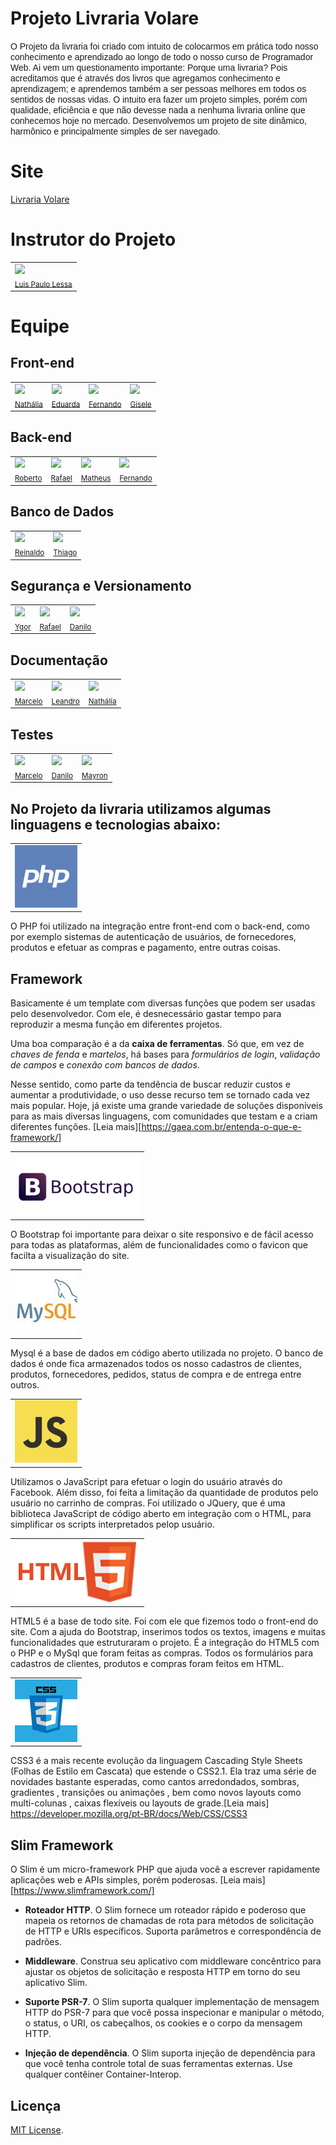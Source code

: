 # Projeto Livraria Volare

<font face="arial">O Projeto da livraria foi criado com intuito de colocarmos em prática todo nosso conhecimento e aprendizado ao longo de todo o nosso curso de Programador Web. Ai vem um questionamento importante: Porque uma livraria? Pois acreditamos que é através dos livros que agregamos conhecimento e aprendizagem; e aprendemos também a ser pessoas melhores em todos os sentidos de nossas vidas. O intuito era fazer um projeto simples, porém com qualidade, eficiência e que não devesse nada a nenhuma livraria online que conhecemos hoje no mercado. Desenvolvemos um projeto de site dinâmico, harmônico e principalmente simples de ser navegado.</font>    

# Site

<a href="http://livrariavolare.herokuapp.com/index.php">Livraria Volare</a>

# Instrutor do Projeto

<table align="center">
  <tr>
    <td>
      <img src="https://avatars0.githubusercontent.com/u/9484636?s=460&v=4" width="100px;"/><br />
      <sub>
      <a href ="https://github.com/lpjunior">Luis Paulo Lessa</a>
      </sub>
    </td>
 </table>


# Equipe

<h2>Front-end</h2>

<table align="center">
  <tr>
    <td>
      <img src="https://avatars3.githubusercontent.com/u/44986577?s=400&v=4" width="100px;"/><br />
      <sub>
      <a href ="https://github.com/cielspride">Nathália</a>
      </sub>
    </td>
    <td>
      <img src="https://avatars0.githubusercontent.com/u/44986674?s=400&v=4" width="100px;"/><br />
      <sub>
      <a href ="https://github.com/Mefs11">Eduarda</a>
      </sub>
    </td>
    <td>
      <img src="https://avatars1.githubusercontent.com/u/44986626?s=400&v=4" width="100px;"/><br />
      <sub>
      <a href="https://github.com/fjmc2016">Fernando</a>
      </sub>
    </td>
    <td>
      <img src="https://avatars1.githubusercontent.com/u/42284087?s=400&v=4" width="100px;"/><br />
      <sub>
      <a href ="https://github.com/gisagonz">Gisele</a>
      </sub>
    </td>                                        
  </tr>
 </table>
 
<h2>Back-end</h2>

<table align="center">
  <tr>
    <td>
      <img src="https://avatars0.githubusercontent.com/u/44986570?s=400&v=4" width="100px;"/><br />
      <sub>
      <a href ="https://github.com/matsufrg">Roberto</a>
      </sub>
    </td>
    <td>
      <img src="https://avatars0.githubusercontent.com/u/44986658?s=400&v=4" width="100px;"/><br />
      <sub>
      <a href ="https://github.com/canoaFurada">Rafael</a>
      </sub>
    </td>    
    <td>
      <img src="https://avatars3.githubusercontent.com/u/44535140?s=400&v=4" width="100px;"/><br />
      <sub>
      <a href ="https://github.com/matheusbp97">Matheus</a>
      </sub>
    </td>
    <td>
      <img src="https://avatars1.githubusercontent.com/u/44986626?s=400&v=4" width="100px;"/><br />
      <sub>
      <a href="https://github.com/fjmc2016">Fernando</a>
      </sub>
    </td>  
  </tr>    
 </table>
 
 <h2>Banco de Dados</h2>

<table align="center">
  <tr>
    <td>
      <img src="https://avatars1.githubusercontent.com/u/45299146?s=400&v=4" width="100px;"/><br />
      <sub>
      <a href ="https://github.com/reinaldommo">Reinaldo</a>
      </sub>
    </td>
    <td>
      <img src="https://avatars3.githubusercontent.com/u/45576528?s=400&v=4" width="100px;"/><br />
      <sub>
      <a href ="https://github.com/tchaves34">Thiago</a>
      </sub>
    </td>        
  </tr>
</table>


  <h2>Segurança e Versionamento</h2>

<table align="center">
  <tr>
    <td>
      <img src="https://avatars2.githubusercontent.com/u/32854166?s=400&v=4" width="100px;"/><br />
      <sub>
      <a href ="https://github.com/ygorfsilva">Ygor</a>
      </sub>
    </td>
    <td>
      <img src="https://avatars0.githubusercontent.com/u/44986658?s=400&v=4" width="100px;"/><br />
      <sub>
      <a href ="https://github.com/canoaFurada">Rafael</a>
      </sub>
    </td>         
    <td>
      <img src="https://avatars3.githubusercontent.com/u/44986628?s=400&v=4" width="100px;"/><br />
      <sub>
      <a href ="https://github.com/DaniloFranklin">Danilo</a>
      </sub>
    </td>   
  </tr>
 </table>


 <h2>Documentação</h2>

<table align="center">
  <tr>
    <td>
      <img src="https://avatars0.githubusercontent.com/u/44986595?s=400&v=4" width="100px;"/><br />
      <sub>
      <a href ="https://github.com/MarcelodeFaria">Marcelo</a>
      </sub>
    </td>
    <td>
      <img src="https://avatars2.githubusercontent.com/u/44986666?s=400&v=4" width="100px;"/><br />
      <sub>
      <a href ="https://github.com/leandrosax10">Leandro</a>
      </sub>
    </td>        
    <td>
      <img src="https://avatars3.githubusercontent.com/u/44986577?s=400&v=4" width="100px;"/><br />
      <sub>
      <a href ="https://github.com/cielspride">Nathália</a>
      </sub>
    </td>   
  </tr>
 </table>


 <h2>Testes</h2>

<table align="center">
  <tr>
    <td>
      <img src="https://avatars0.githubusercontent.com/u/44986595?s=400&v=4" width="100px;"/><br />
      <sub>
      <a href ="https://github.com/MarcelodeFaria">Marcelo</a>
      </sub>
    </td>
    <td>
      <img src="https://avatars3.githubusercontent.com/u/44986628?s=400&v=4" width="100px;"/><br />
      <sub>
      <a href ="https://github.com/DaniloFranklin">Danilo</a>
      </sub>
    </td>       
    <td>
      <img src="https://avatars3.githubusercontent.com/u/44986643?s=400&v=4" width="100px;"/><br />
      <sub>
      <a href ="https://github.com/kdef22">Mayron</a>
      </sub>
    </td>   
  </tr>
 </table>

 <h2>No Projeto da livraria utilizamos algumas linguagens e tecnologias abaixo:</h2>

<table>
    <td>
      <img src="https://github.com/lpjunior/projeto-livraria-volare/blob/master/img/php_logo2.png"/><br />
      <sub>
      <a href =""></a>
      </sub>
   </td>   
</table>

O PHP foi utilizado na integração entre front-end com o back-end, como por exemplo sistemas de autenticação de usuários, de fornecedores, produtos e efetuar as compras e pagamento, entre outras coisas.

## Framework


Basicamente é um template com diversas funções que podem ser usadas pelo desenvolvedor. Com ele, é desnecessário gastar tempo para reproduzir a mesma função em diferentes projetos.

Uma boa comparação é a da **caixa de ferramentas**. Só que, em vez de _chaves de fenda_ e _martelos_, há bases para _formulários de login_, _validação de campos_ e _conexão com bancos de dados_.

Nesse sentido, como parte da tendência de buscar reduzir custos e aumentar a produtividade, o uso desse recurso tem se tornado cada vez mais popular. Hoje, já existe uma grande variedade de soluções disponíveis para as mais diversas linguagens, com comunidades que testam e a criam diferentes funções. [Leia mais][https://gaea.com.br/entenda-o-que-e-framework/]

<table>
    <td>
      <img src="https://github.com/lpjunior/projeto-livraria-volare/blob/master/img/bootstrap.png"/><br />
      <sub>
      <a href =""></a>
     </sub>
   </td>   
 </table>
 
O Bootstrap foi importante para deixar o site responsivo e de fácil acesso para todas as plataformas, além de funcionalidades como o favicon que facilta a visualização do site.

 <table>
    <td>
      <img src="https://github.com/lpjunior/projeto-livraria-volare/blob/master/img/mysql.png"/><br />
      <sub>
      <a href =""></a>
     </sub>
   </td>   
 </table>


Mysql é a base de dados em código aberto utilizada no projeto. O banco de dados é onde fica armazenados todos os nosso cadastros de clientes, produtos, fornecedores, pedidos, status de compra e de entrega entre outros.

<table>
    <td>
      <img src="https://github.com/lpjunior/projeto-livraria-volare/blob/master/img/javascript.jpg"/><br />
      <sub>
      <a href =""></a>
     </sub>
   </td>   
 </table>
 
Utilizamos o JavaScript para efetuar o login do usuário através do Facebook. Além disso, foi feita a limitação da quantidade de produtos pelo usuário no carrinho de compras. Foi utilizado o JQuery, que é uma biblioteca JavaScript de código aberto em integração com o HTML, para simplificar os scripts interpretados pelop usuário.

<table>
    <td>
      <img src="https://github.com/lpjunior/projeto-livraria-volare/blob/master/img/html5-logo.png"/><br />
      <sub>
      <a href =""></a>
     </sub>
   </td>   
 </table>
 
HTML5 é a base de todo site. Foi com ele que fizemos todo o front-end do site. Com a ajuda do Bootstrap, inserimos todos os textos, imagens e muitas funcionalidades que estruturaram o projeto. É a integração do HTML5 com o PHP e o MySql que foram feitas as compras. Todos os formulários para cadastros de clientes,  produtos e compras foram feitos em  HTML.



<table>
    <td>
      <img src="https://github.com/lpjunior/projeto-livraria-volare/blob/master/img/css.jpg"/><br />
      <sub>
      <a href =""></a>
      </sub>
   </td>   
</table>

CSS3 é a mais recente evolução da linguagem Cascading Style Sheets (Folhas de Estilo em Cascata) que estende o CSS2.1. Ela traz uma série de novidades bastante esperadas, como cantos arredondados, sombras, gradientes , transições ou animações , bem como novos layouts como multi-colunas , caixas flexíveis ou layouts de grade.[Leia mais] https://developer.mozilla.org/pt-BR/docs/Web/CSS/CSS3



## Slim Framework


O Slim é um micro-framework PHP que ajuda você a escrever rapidamente aplicações web e APIs simples, porém poderosas. [Leia mais][https://www.slimframework.com/]

- **Roteador HTTP**. O Slim fornece um roteador rápido e poderoso que mapeia os retornos de chamadas de rota para métodos de solicitação de HTTP e URIs específicos. Suporta parâmetros e correspondência de padrões.

- **Middleware**. Construa seu aplicativo com middleware concêntrico para ajustar os objetos de solicitação e resposta HTTP em torno do seu aplicativo Slim.

- **Suporte PSR-7**. O Slim suporta qualquer implementação de mensagem HTTP do PSR-7 para que você possa inspecionar e manipular o método, o status, o URI, os cabeçalhos, os cookies e o corpo da mensagem HTTP.

- **Injeção de dependência**. O Slim suporta injeção de dependência para que você tenha controle total de suas ferramentas externas. Use qualquer contêiner Container-Interop.

## Licença


[MIT License](./LICENSE).

